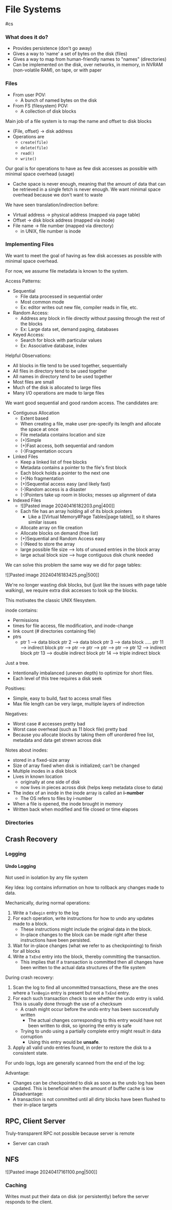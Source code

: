 # File Systems
#cs 

### What does it do?

- Provides persistence (don't go away)
- Gives a way to 'name' a set of bytes on the disk (files)
- Gives a way to map from human-friendly names to "names" (directories)
- Can be implemented on the disk, over networks, in memory, in NVRAM (non-volatile RAM), on tape, or with paper

### Files

- From user POV:
	- A bunch of named bytes on the disk
- From FS (filesystem) POV:
	- A collection of disk blocks

Main job of a file system is to map the name and offset to disk blocks

- {File, offset} -> disk address
- Operations are
	- `create(file)`
	- `delete(file)`
	- `read()`
	- `write()`


Our goal is for operations to have as few disk accesses as possible with minimal space overhead (usage)

- Cache space is never enough, meaning that the amount of data that can be retrieved in a single fetch is never enough. We want minimal space overhead because we don't want to waste 

We have seen translation/indirection before:

- Virtual address $\rightarrow$ physical address (mapped via page table)
- Offset $\rightarrow$ disk block address (mapped via inode)
- File name $\rightarrow$ file number (mapped via directory)
	- in UNIX, file number is inode


### Implementing Files

We want to meet the goal of having as few disk accesses as possible with minimal space overhead.

For now, we assume file metadata is known to the system.

Access Patterns:

- Sequential
	- File data processed in sequential order
	- Most common mode
	- Ex: editor writes out new file, compiler reads in file, etc.
- Random Access:
	- Address any block in file directly without passing through the rest of the blocks
	- Ex: Large data set, demand paging, databases
- Keyed Access:
	- Search for block with particular values
	- Ex: Associative database, index

Helpful Observations:

- All blocks in file tend to be used together, sequentially
- All files in directory tend to be used together
- All names in directory tend to be used together
- Most files are small
- Much of the disk is allocated to large files
- Many I/O operations are made to large files

We want good sequential and good random access. The candidates are:

- Contiguous Allocation
	- Extent based
	- When creating a file, make user pre-specify its length and allocate the space at once
	- File metadata contains location and size
	- (+)Simple
	- (+)Fast access, both sequential and random
	- (-)Fragmentation occurs
- Linked Files
	- Keep a linked list of free blocks
	- Metadata contains a pointer to the file's first block
	- Each block holds a pointer to the next one
	- (+)No fragmentation
	- (+)Sequential access easy (and likely fast)
	- (-)Random access is a disaster
	- (-)Pointers take up room in blocks; messes up alignment of data
- Indexed Files
	- ![[Pasted image 20240416182203.png|400]]
	- Each file has an array holding all of its block pointers
		- Like a [[Virtual Memory#Page Tables|page table]], so it shares similar issues
	- Allocate array on file creation
	- Allocate blocks on demand (free list)
	- (+)Sequential and Random Access easy
	- (-)Need to store the array
	- large possible file size --> lots of unused entries in the block array
	- large actual block size --> huge contiguous disk chunk needed

We can solve this problem the same way we did for page tables:

![[Pasted image 20240416183425.png|500]]


We're no longer wasting disk blocks, but (just like the issues with page table walking), we require extra disk accesses to look up the blocks.

This motivates the classic UNIX filesystem.

inode contains:
- Permissions
- times for file access, file modification, and inode-change
- link count (# directories containing file)
- ptrs
	- ptr 1  --> data block
		ptr 2  --> data block
		ptr 3  --> data block
		.....
		ptr 11  --> indirect block 
				      ptr --> 
				      ptr --> 
				      ptr --> 
				      ptr -->
				      ptr -->
		ptr 12 --> indirect block
		ptr 13 --> double indirect block
		ptr 14 --> triple indirect block


Just a tree. 
- Intentionally imbalanced (uneven depth) to optimize for short files. 
- Each level of this tree requires a disk seek


Positives: 
- Simple, easy to build, fast to access small files
- Max file length can be very large, multiple layers of indirection

Negatives:
  - Worst case # accesses pretty bad
  - Worst case overhead (such as 11 block file) pretty bad
  - Because you allocate blocks by taking them off unordered free list, metadata and data get strewn across disk


Notes about inodes:

- stored in a fixed-size array
- Size of array fixed when disk is initialized; can't be changed
- Multiple inodes in a disk block
- Lives in known location
	- originally at one side of disk
	- now lives in pieces across disk (helps keep metadata close to data)
- The index of an inode in the inode array is called an **i-number**
	- The OS refers to files by i-number
- When a file is opened, the inode brought in memory
- Written back when modified and file closed or time elapses

### Directories



## Crash Recovery


### Logging

#### Undo Logging

Not used in isolation by any file system

Key Idea: log contains information on how to rollback any changes made  to data. 

Mechanically, during normal operations:
1. Write a `TxBegin` entry to the log
2. For each operation, write instructions for how to undo any updates made to a block.  
	- These instructions might include the original data in the block. 
	- In-place changes to the block can be made right after these instructions have been persisted.
3.  Wait for in-place changes (what we refer to as checkpointing) to finish for all blocks
4. Write a `TxEnd` entry into the block, thereby committing the transaction.
	- This implies that if a transaction is committed then all changes have been written to the actual data structures of the file system


During crash recovery:

1. Scan the log to find all uncommitted transactions, these are the ones where a `TxnBegin` entry is present but not a `TxEnd` entry.
2.  For each such transaction check to see whether the undo entry is valid.  This is usually done through the use of a checksum
	- A crash might occur before the undo entry has been successfully written
		- The actual changes corresponding to this entry would have not been written to disk, so ignoring the entry is safe
	- Trying to undo using a partially complete entry might result in data corruption
		- Using this entry would be **unsafe**.
3. Apply all valid undo entries found, in order to restore the disk to a consistent state.

For undo logs, logs are generally scanned from the end of the log:

Advantage:
- Changes can be checkpointed to disk as soon as the undo log has been updated. This is beneficial when the amount of buffer cache is low
Disadvantage:
- A transaction is not committed until all dirty blocks have been flushed to their in-place targets

## RPC, Client Server

Truly-transparent RPC not possible because server is remote
- Server can crash


## NFS


![[Pasted image 20240417161100.png|500]]

### Caching

Writes must put their data on disk (or persistently) before the server responds to the client. 